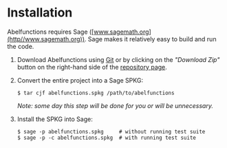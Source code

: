 # Installation

Abelfunctions requires Sage ([www.sagemath.org](http//www.sagemath.org)). Sage makes it relatively easy to build and run the code.

1. Download Abelfunctions using [Git](https://git-scm.com) or by clicking on the *"Download Zip"* button on the right-hand side of the [repository page](https://github.com/abelfunctions/abelfunctions).
2. Convert the entire project into a Sage SPKG:

   ```
   $ tar cjf abelfunctions.spkg /path/to/abelfunctions
   ```

   *Note: some day this step will be done for you or will be unnecessary.*

3. Install the SPKG into Sage:

   ```
   $ sage -p abelfunctions.spkg     # without running test suite
   $ sage -p -c abelfunctions.spkg  # with running test suite
   ```
